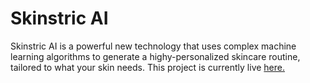 # Skinstric AI

Skinstric AI is a powerful new technology that uses complex machine learning algorithms to generate a highy-personalized skincare routine, tailored to what your skin needs.
This project is currently live [here.](https://skinstric-front.vercel.app)

